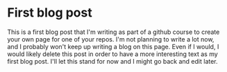 # First blog post

This is a first blog post that I'm writing as part of a github course to create
your own page for one of your repos. I'm not planning to write a lot now, and I
probably won't keep up writing a blog on this page. Even if I would, I would
likely delete this post in order to have a more interesting text as my first blog
post. I'll let this stand for now and I might go back and edit later.
